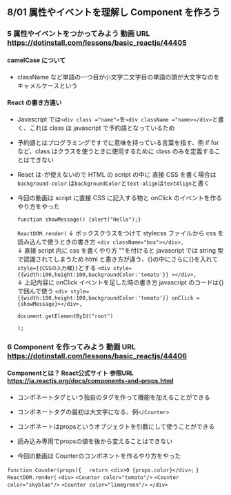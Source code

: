 ## 8/01 属性やイベントを理解し Component を作ろう

### 5 属性やイベントをつかってみよう 動画 URL https://dotinstall.com/lessons/basic_reactjs/44405

#### camelCase について

- className など単語の一つ目が小文字二文字目の単語の頭が大文字なのをキャメルケースという

#### React の書き方違い

- Javascript では`<div class ="name">`を`<div className ="name></div>`と書く、これは class は javascript で予約語となっているため

- 予約語とはプログラミングですでに意味を持っている言葉を指す、例 if for など、class はクラスを使うときに使用するために class のみを定義することはできない

- React は-が使えないので HTML の script の中に 直接 CSS を書く場合は `background-color` は`backgroundColor`と`text-align`は`textAlign`と書く

- 今回の動画は script に直接 CSS に記入する物と onClick のイベントを作るやり方をやった

  `function showMessage() {alert("Hello");}`

  `ReactDOM.render(`
  ↓ ボックスクラスをつけて stylecss ファイルから css を読み込んで使うときの書き方
  `<div className="box"></div>,`  
   ↓ 直接 script 内に css を書くやり方 ""を付けると javascript では string 型で認識されてしまうため html と書き方が違う、{}の中にさらに{}を入れて`style={{CSSの入力欄}}`とする
  `<div style={{width:100,height:100,backgroundColor:'tomato'}} ></div>,`  
   ↓ 上記内容に onClick イベントを足した時の書き方 javascript のコードは{}で囲んで使う
  `<div style={{width:100,height:100,backgroundColor:'tomato'}} onClick = {showMessage}></div>,`

  `document.getElementById("root")`

  `);`

### 6 Component を作ってみよう 動画 URL https://dotinstall.com/lessons/basic_reactjs/44406

#### Componentとは？ React公式サイト 参照URL https://ja.reactjs.org/docs/components-and-props.html

- コンポネートタグという独自のタグを作って機能を加えることができる

- コンポネートタグの最初は大文字になる、例`</Counter>`

- コンポネートはpropsというオブジェクトを引数にして使うことができる

- 読み込み専用でpropsの値を後から変えることはできない

- 今回の動画は Counterのコンポネントを作るやり方をやった

`function Counter(props){`
        `  return <div>0 {props.color}</div>;`
      `}`
      `ReactDOM.render(`
      `<div>`
    `<Counter color="tomato"/>`
    `<Counter color="skyblue"/>`
    `<Counter color="limegreen"/>`
    `</div>`

    

